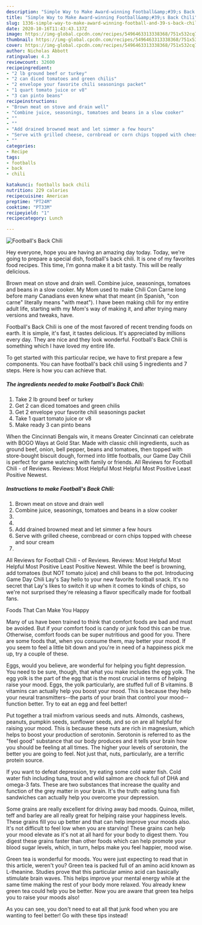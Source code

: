 ```yaml
---
description: "Simple Way to Make Award-winning Football&amp;#39;s Back Chili"
title: "Simple Way to Make Award-winning Football&amp;#39;s Back Chili"
slug: 1336-simple-way-to-make-award-winning-football-and-39-s-back-chili
date: 2020-10-16T11:43:43.137Z
image: https://img-global.cpcdn.com/recipes/5496463313338368/751x532cq70/footballs-back-chili-recipe-main-photo.jpg
thumbnail: https://img-global.cpcdn.com/recipes/5496463313338368/751x532cq70/footballs-back-chili-recipe-main-photo.jpg
cover: https://img-global.cpcdn.com/recipes/5496463313338368/751x532cq70/footballs-back-chili-recipe-main-photo.jpg
author: Nicholas Abbott
ratingvalue: 4.3
reviewcount: 32600
recipeingredient:
- "2 lb ground beef or turkey"
- "2 can diced tomatoes and green chilis"
- "2 envelope your favorite chili seasonings packet"
- "1 quart tomato juice or v8"
- "3 can pinto beans"
recipeinstructions:
- "Brown meat on stove and drain well"
- "Combine juice, seasonings, tomatoes and beans in a slow cooker"
- ""
- ""
- "Add drained browned meat and let simmer a few hours"
- "Serve with grilled cheese, cornbread or corn chips topped with cheese and sour cream"
- ""
categories:
- Recipe
tags:
- footballs
- back
- chili

katakunci: footballs back chili 
nutrition: 229 calories
recipecuisine: American
preptime: "PT24M"
cooktime: "PT33M"
recipeyield: "1"
recipecategory: Lunch

---
```



![Football&#39;s Back Chili](https://img-global.cpcdn.com/recipes/5496463313338368/751x532cq70/footballs-back-chili-recipe-main-photo.jpg)

Hey everyone, hope you are having an amazing day today. Today, we're going to prepare a special dish, football&#39;s back chili. It is one of my favorites food recipes. This time, I'm gonna make it a bit tasty. This will be really delicious.

Brown meat on stove and drain well. Combine juice, seasonings, tomatoes and beans in a slow cooker. My Mom used to make Chili Con Carne long before many Canadians even knew what that meant (in Spanish, &#34;con carne&#34; literally means &#34;with meat&#34;). I have been making chili for my entire adult life, starting with my Mom&#39;s way of making it, and after trying many versions and tweaks, have.

Football&#39;s Back Chili is one of the most favored of recent trending foods on earth. It is simple, it's fast, it tastes delicious. It's appreciated by millions every day. They are nice and they look wonderful. Football&#39;s Back Chili is something which I have loved my entire life.


To get started with this particular recipe, we have to first prepare a few components. You can have football&#39;s back chili using 5 ingredients and 7 steps. Here is how you can achieve that.

<!--inarticleads1-->

##### The ingredients needed to make Football&#39;s Back Chili:

1. Take 2 lb ground beef or turkey
1. Get 2 can diced tomatoes and green chilis
1. Get 2 envelope your favorite chili seasonings packet
1. Take 1 quart tomato juice or v8
1. Make ready 3 can pinto beans


When the Cincinnati Bengals win, it means Greater Cincinnati can celebrate with BOGO Ways at Gold Star. Made with classic chili ingredients, such as ground beef, onion, bell pepper, beans and tomatoes, then topped with store-bought biscuit dough, formed into little footballs, our Game Day Chili is perfect for game watching with family or friends. All Reviews for Football Chili - of Reviews. Reviews: Most Helpful Most Helpful Most Positive Least Positive Newest. 

<!--inarticleads2-->

##### Instructions to make Football&#39;s Back Chili:

1. Brown meat on stove and drain well
1. Combine juice, seasonings, tomatoes and beans in a slow cooker
1. 
1. 
1. Add drained browned meat and let simmer a few hours
1. Serve with grilled cheese, cornbread or corn chips topped with cheese and sour cream
1. 


All Reviews for Football Chili - of Reviews. Reviews: Most Helpful Most Helpful Most Positive Least Positive Newest. While the beef is browning, add tomatoes (but NOT tomato juice) and chili beans to the pot. Introducing Game Day Chili Lay&#39;s Say hello to your new favorite football snack. It&#39;s no secret that Lay&#39;s likes to switch it up when it comes to kinds of chips, so we&#39;re not surprised they&#39;re releasing a flavor specifically made for football fans. 

Foods That Can Make You Happy


Many of us have been trained to think that comfort foods are bad and must be avoided. But if your comfort food is candy or junk food this can be true. Otherwise, comfort foods can be super nutritious and good for you. There are some foods that, when you consume them, may better your mood. If you seem to feel a little bit down and you're in need of a happiness pick me up, try a couple of these.

Eggs, would you believe, are wonderful for helping you fight depression. You need to be sure, though, that what you make includes the egg yolk. The egg yolk is the part of the egg that is the most crucial in terms of helping raise your mood. Eggs, the yolk particularly, are stuffed full of B vitamins. B vitamins can actually help you boost your mood. This is because they help your neural transmitters--the parts of your brain that control your mood--function better. Try to eat an egg and feel better!

Put together a trail mixfrom various seeds and nuts. Almonds, cashews, peanuts, pumpkin seeds, sunflower seeds, and so on are all helpful for raising your mood. This is because these nuts are rich in magnesium, which helps to boost your production of serotonin. Serotonin is referred to as the "feel good" substance that our body produces and it tells your brain how you should be feeling at all times. The higher your levels of serotonin, the better you are going to feel. Not just that, nuts, particularly, are a terrific protein source.

If you want to defeat depression, try eating some cold water fish. Cold water fish including tuna, trout and wild salmon are chock full of DHA and omega-3 fats. These are two substances that increase the quality and function of the grey matter in your brain. It's the truth: eating tuna fish sandwiches can actually help you overcome your depression. 

Some grains are really excellent for driving away bad moods. Quinoa, millet, teff and barley are all really great for helping raise your happiness levels. These grains fill you up better and that can help improve your moods also. It's not difficult to feel low when you are starving! These grains can help your mood elevate as it's not at all hard for your body to digest them. You digest these grains faster than other foods which can help promote your blood sugar levels, which, in turn, helps make you feel happier, mood wise.

Green tea is wonderful for moods. You were just expecting to read that in this article, weren't you? Green tea is packed full of an amino acid known as L-theanine. Studies prove that this particular amino acid can basically stimulate brain waves. This helps improve your mental energy while at the same time making the rest of your body more relaxed. You already knew green tea could help you be better. Now you are aware that green tea helps you to raise your moods also!

As you can see, you don't need to eat all that junk food when you are wanting to feel better! Go  with  these tips  instead!

